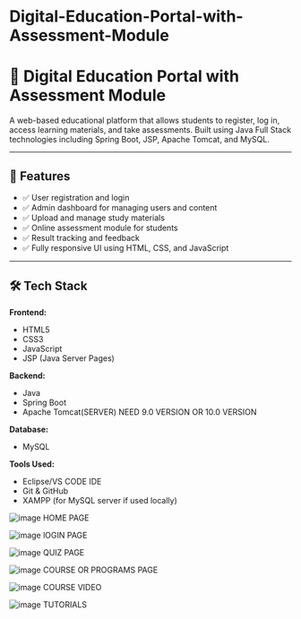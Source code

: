 # Digital-Education-Portal-with-Assessment-Module

# 📘 Digital Education Portal with Assessment Module

A web-based educational platform that allows students to register, log in, access learning materials, and take assessments. Built using Java Full Stack technologies including Spring Boot, JSP, Apache Tomcat, and MySQL.

---

## 🚀 Features

- ✅ User registration and login
- ✅ Admin dashboard for managing users and content
- ✅ Upload and manage study materials
- ✅ Online assessment module for students
- ✅ Result tracking and feedback
- ✅ Fully responsive UI using HTML, CSS, and JavaScript

---

## 🛠️ Tech Stack

**Frontend:**
- HTML5
- CSS3
- JavaScript
- JSP (Java Server Pages)

**Backend:**
- Java
- Spring Boot
- Apache Tomcat(SERVER) NEED 9.0 VERSION OR 10.0 VERSION

**Database:**
- MySQL

**Tools Used:**
- Eclipse/VS CODE IDE
- Git & GitHub
- XAMPP (for MySQL server if used locally)




![image](https://github.com/user-attachments/assets/ac981b70-3c49-4408-a289-d919ee7e0706)
                          HOME PAGE
                          
![image](https://github.com/user-attachments/assets/b57ca569-fc15-4ece-b2b6-6f2f1ea0e30a)
                          lOGIN PAGE

![image](https://github.com/user-attachments/assets/757e7eb0-c849-4a96-ac56-cd58ff916b45)
                          QUIZ PAGE
                          
![image](https://github.com/user-attachments/assets/5719d654-1d94-425f-a9dc-c2ffc9691eb5)
                          COURSE OR PROGRAMS PAGE

![image](https://github.com/user-attachments/assets/c4a3bec1-69bd-4d95-826c-6fcf66f756f6)
                          COURSE VIDEO

![image](https://github.com/user-attachments/assets/db5ef09d-494c-46eb-8dce-a7a883f7d096)
                          TUTORIALS
